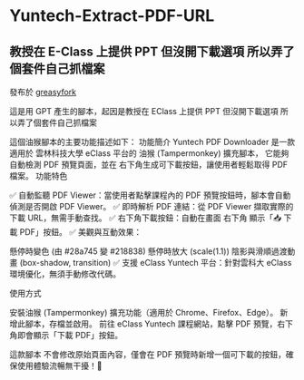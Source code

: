 # Yuntech-Extract-PDF-URL
教授在 E-Class 上提供 PPT 但沒開下載選項 所以弄了個套件自己抓檔案
---
發布於 [greasyfork](https://greasyfork.org/zh-TW/scripts/528228-yuntech-extract-pdf-url/)

這是用 GPT 產生的腳本，起因是教授在 EClass 上提供 PPT 但沒開下載選項
所以弄了個套件自己抓檔案


這個油猴腳本的主要功能描述如下：
功能簡介
Yuntech PDF Downloader 是一款適用於 雲林科技大學 eClass 平台的 油猴 (Tampermonkey) 擴充腳本，
它能夠 自動檢測 PDF 預覽頁面，並在 右下角生成可下載按鈕，讓使用者輕鬆取得 PDF 檔案。
功能特色

✅ 自動監聽 PDF Viewer：當使用者點擊課程內的 PDF 預覽按鈕時，腳本會自動偵測是否開啟 PDF Viewer。
✅ 即時解析 PDF 連結：從 PDF Viewer 擷取實際的下載 URL，無需手動查找。
✅ 右下角下載按鈕：自動在畫面 右下角 顯示「📥 下載 PDF」按鈕。
✅ 美觀與互動效果：

懸停時變色 (由 #28a745 變 #218838)
懸停時放大 (scale(1.1))
陰影與滑順過渡動畫 (box-shadow, transition)
✅ 支援 eClass Yuntech 平台：針對雲科大 eClass 環境優化，無須手動修改代碼。

使用方式

安裝油猴 (Tampermonkey) 擴充功能（適用於 Chrome、Firefox、Edge）。
新增此腳本，存檔並啟用。
前往 eClass Yuntech 課程網站，點擊 PDF 預覽，右下角即會顯示「下載 PDF」按鈕。

這款腳本 不會修改原始頁面內容，僅會在 PDF 預覽時新增一個可下載的按鈕，確保使用體驗流暢無干擾！🚀
